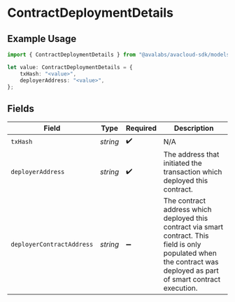 # ContractDeploymentDetails

## Example Usage

```typescript
import { ContractDeploymentDetails } from "@avalabs/avacloud-sdk/models/components";

let value: ContractDeploymentDetails = {
    txHash: "<value>",
    deployerAddress: "<value>",
};
```

## Fields

| Field                                                                                                                                                                  | Type                                                                                                                                                                   | Required                                                                                                                                                               | Description                                                                                                                                                            |
| ---------------------------------------------------------------------------------------------------------------------------------------------------------------------- | ---------------------------------------------------------------------------------------------------------------------------------------------------------------------- | ---------------------------------------------------------------------------------------------------------------------------------------------------------------------- | ---------------------------------------------------------------------------------------------------------------------------------------------------------------------- |
| `txHash`                                                                                                                                                               | *string*                                                                                                                                                               | :heavy_check_mark:                                                                                                                                                     | N/A                                                                                                                                                                    |
| `deployerAddress`                                                                                                                                                      | *string*                                                                                                                                                               | :heavy_check_mark:                                                                                                                                                     | The address that initiated the transaction which deployed this contract.                                                                                               |
| `deployerContractAddress`                                                                                                                                              | *string*                                                                                                                                                               | :heavy_minus_sign:                                                                                                                                                     | The contract address which deployed this contract via smart contract. This field is only populated when the contract was deployed as part of smart contract execution. |